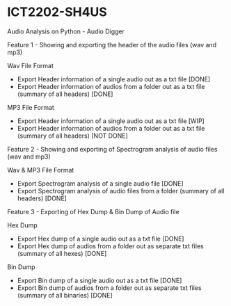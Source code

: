 # ICT2202-SH4US

Audio Analysis on Python - Audio Digger

Feature 1 - Showing and exporting the header of the audio files (wav and mp3)

Wav File Format
- Export Header information of a single audio out as a txt file [DONE]
- Export Header information of audios from a folder out as a txt file (summary of all headers) [DONE]

MP3 File Format
- Export Header information of a single audio out as a txt file [WIP]
- Export Header information of audios from a folder out as a txt file (summary of all headers) [NOT DONE]

Feature 2 - Showing and exporting of Spectrogram analysis of audio files (wav and mp3)

Wav & MP3 File Format
- Export Spectrogram analysis of a single audio file [DONE]
- Export Spectrogram analysis of audio files from a folder (summary of all headers) [DONE]

Feature 3 - Exporting of Hex Dump & Bin Dump of Audio file

Hex Dump
- Export Hex dump of a single audio out as a txt file [DONE]
- Export Hex dump of audios from a folder out as separate txt files (summary of all hexes) [DONE]

Bin Dump
- Export Bin dump of a single audio out as a txt file [DONE]
- Export Bin dump of audios from a folder out as separate txt files (summary of all binaries) [DONE]

